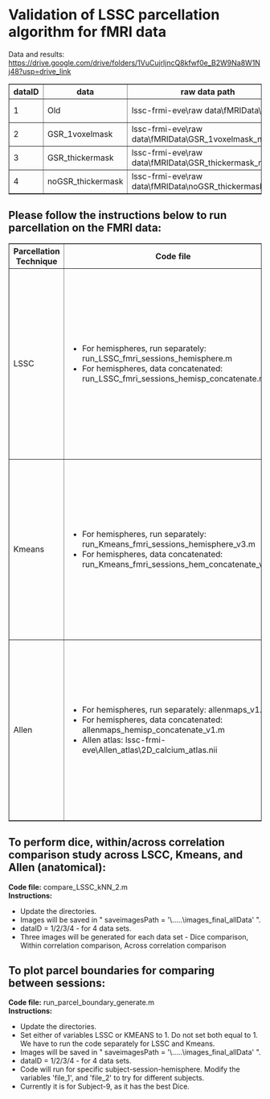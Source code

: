 # Validation of LSSC parcellation algorithm for fMRI data

Data and results: https://drive.google.com/drive/folders/1VuCujrljncQ8kfwf0e_B2W9Na8W1Nj48?usp=drive_link
<table border="1">
  <tr>
    <th>dataID</th>
    <th>data</th>
    <th>raw data path</th>
    <th>results path</th>
  </tr>
  <tr>
    <td>1</td>
    <td>Old</td>
    <td>lssc-frmi-eve\raw data\fMRIData\REST</td>
    <td>lssc-frmi-eve\raw data\fMRIData\Results\REST_results</td>
  </tr>
  <tr>
    <td>2</td>
    <td>GSR_1voxelmask</td>
    <td>lssc-frmi-eve\raw data\fMRIData\GSR_1voxelmask_new</td>
    <td>lssc-frmi-eve\raw data\fMRIData\Results\GSR_1voxelmask_results</td>
  </tr>
  <tr>
    <td>3</td>
    <td>GSR_thickermask</td>
    <td>lssc-frmi-eve\raw data\fMRIData\GSR_thickermask_new</td>
    <td>lssc-frmi-eve\raw data\fMRIData\Results\GSR_thickermask_results</td>
  </tr>
  <tr>
    <td>4</td>
    <td>noGSR_thickermask</td>
    <td>lssc-frmi-eve\raw data\fMRIData\noGSR_thickermask_new</td>
    <td>lssc-frmi-eve\raw data\fMRIData\Results\noGSR_thickermask_results</td>
  </tr>
</table>

## Please follow the instructions below to run parcellation on the FMRI data:
<table border="1">
  <tr>
    <th>Parcellation Technique</th>
    <th>Code file</th>
    <th>Instructions</th>
  </tr>
  <tr>
    <td>LSSC</td>
    <td>
      <ul>
        <li>For hemispheres, run separately: run_LSSC_fmri_sessions_hemisphere.m </li>
        <li>For hemispheres, data concatenated: run_LSSC_fmri_sessions_hemisp_concatenate.m </li>
      </ul>
    </td>
    <td> 
      <ul>
        <li>Update the directories. </li>
        <li>dataID = 1/2/3/4 - for 4 data sets. </li>
        <li>RUN_LSSC = 0/1 - to run and generate LSSC parcellation images, mat files.</li>
        <li>RUN_DICE_SIMILARITY = 0/1 - Dice computation subject-wise. Run only after LSSC.</li>
        <li>RUN_TEMPORAL_CORR = 0/1 - Within and across temporal correlations subject-wise. Run only after LSSC.</li>
        <li>Look for "cfg" structure and "runROI_meso_nlm_new_v2.m" file to modify LSSC parameters.</li>
      </ul>
    </td>
  </tr>
  <tr>
    <td>Kmeans</td>
    <td>
      <ul>
        <li>For hemispheres, run separately: run_Kmeans_fmri_sessions_hemisphere_v3.m </li>
        <li>For hemispheres, data concatenated: run_Kmeans_fmri_sessions_hem_concatenate_v3.m </li>
      </ul>
    </td>
    <td>
      <ul>
        <li>Update the directories. </li>
        <li>dataID = 1/2/3/4 - for 4 data sets. </li>
        <li>RUN_KNN = 0/1 - to run and generate Kmeans parcellation images, mat files.</li>
        <li>RUN_DICE_SIMILARITY = 0/1 - Dice computation subject-wise. Run only after Kmeans.</li>
        <li>RUN_TEMPORAL_CORR = 0/1 - Within and across temporal correlations subject-wise. Run only after Kmeans.</li>
        <li>Paramters to modify: N_KNN_CLUSTERS=27, min_clust_size=15</li>
      </ul>
    </td>
  </tr>
  <tr>
    <td>Allen</td>
    <td>
      <ul>
        <li>For hemispheres, run separately: allenmaps_v1.m </li>
        <li>For hemispheres, data concatenated: allenmaps_hemisp_concatenate_v1.m </li>
        <li>Allen atlas: lssc-frmi-eve\Allen_atlas\2D_calcium_atlas.nii</li>
      </ul>
    </td>
    <td>
      <ul>
        <li>Update the data and Allen atlas (2D_calcium_atlas.nii) directories. </li>
        <li>dataID = 1/2/3/4 - for 4 data sets. </li>
        <li>RUN_ALLEN_PROCESSING = 0/1 - to process data, generate time series and pairwise correlation plots, and generate mat files for correlation</li>
        <li>RUN_ALLEN_REPORTING = 0/1 - Within and across temporal correlations subject-wise. Run only after ALLEN_PROCESSING.</li>
      </ul>
    </td>
  </tr>
</table>

## To perform dice, within/across correlation comparison study across LSCC, Kmeans, and Allen (anatomical):
**Code file:** compare_LSSC_kNN_2.m <br>
**Instructions:**
<ul>
  <li>Update the directories. </li>
  <li>Images will be saved in " saveimagesPath = '\.....\images_final_allData' ". </li>
  <li>dataID = 1/2/3/4 - for 4 data sets. </li>
  <li>Three images will be generated for each data set - Dice comparison, Within correlation comparison, Across correlation comparison</li>
</ul>

## To plot parcel boundaries for comparing between sessions:
**Code file:** run_parcel_boundary_generate.m <br>
**Instructions:**
<ul>
  <li>Update the directories. </li>
  <li>Set either of variables LSSC or KMEANS to 1. Do not set both equal to 1. We have to run the code separately for LSSC and Kmeans. </li>
  <li>Images will be saved in " saveimagesPath = '\.....\images_final_allData' ". </li>
  <li>dataID = 1/2/3/4 - for 4 data sets. </li>
  <li>Code will run for specific subject-session-hemisphere. Modify the variables 'file_1', and 'file_2' to try for different subjects.</li>
  <li>Currently it is for Subject-9, as it has the best Dice.</li>
</ul>
